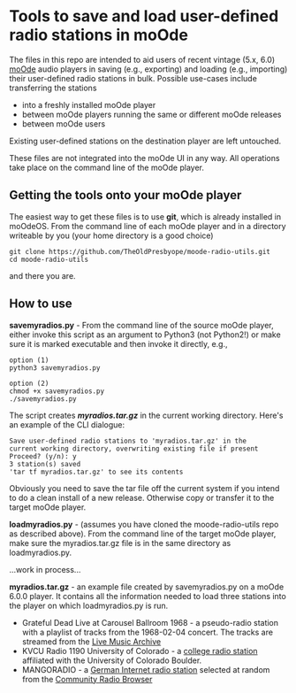 # Tools to save and load user-defined radio stations in moOde

The files in this repo are intended to aid users of recent vintage (5.x, 6.0) [moOde](http://moodeaudio.org) audio players in saving (e.g., exporting) and loading (e.g., importing) their user-defined radio stations in bulk. Possible use-cases include transferring the stations
* into a freshly installed moOde player
* between moOde players running the same or different moOde releases
* between moOde users

Existing user-defined stations on the destination player are left untouched.

These files are not integrated into the moOde UI in any way. All operations take place on the command line of the moOde player.

## Getting the tools onto your moOde player

The easiest way to get these files is to use **git**, which is already installed in moOdeOS. From the command line of each moOde player and in a directory writeable by you (your home directory is a good choice)
```
git clone https://github.com/TheOldPresbyope/moode-radio-utils.git
cd moode-radio-utils
```
and there you are.

## How to use

**savemyradios.py** - From the command line of the source moOde player, either invoke this script as an argument to Python3 (not Python2!) or make sure it is marked executable and then invoke it directly, e.g.,
```
option (1)
python3 savemyradios.py

option (2)
chmod +x savemyradios.py
./savemyradios.py
```

The script creates ***myradios.tar.gz*** in the current working directory. Here's an example of the CLI dialogue:
```pi@moode:~/ $ ./savemyradios.py
Save user-defined radio stations to 'myradios.tar.gz' in the
current working directory, overwriting existing file if present
Proceed? (y/n): y
3 station(s) saved
'tar tf myradios.tar.gz' to see its contents
```
Obviously you need to save the tar file off the current system if you intend to do a clean install of a new release. Otherwise copy or transfer it to the target moOde player. 

**loadmyradios.py** - (assumes you have cloned the moode-radio-utils repo as described above). From the command line of the target moOde player, make sure the myradios.tar.gz file is in the same directory as loadmyradios.py.

...work in process...

**myradios.tar.gz** - an example file created by savemyradios.py on a moOde 6.0.0 player. It contains all the information needed to load three stations into the player on which loadmyradios.py is run.

* Grateful Dead Live at Carousel Ballroom 1968 - a pseudo-radio station with a playlist of tracks from the 1968-02-04 concert. The tracks are streamed from the [Live Music Archive](https://archive.org/details/gd1968-02-14.sbd.douglas-cleef.2267.shnf)
* KVCU Radio 1190 University of Colorado - a [college radio station](http://www.radio1190.org/) affiliated with the University of Colorado Boulder.
* MANGORADIO - a [German Internet radio station](https://mangoradio.de/) selected at random from the [Community Radio Browser]( http://www.radio-browser.info/gui/#!/)
